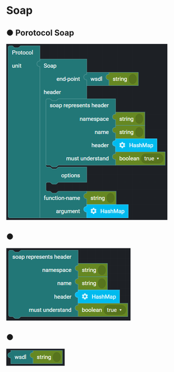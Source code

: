 # Soap

## ● Porotocol Soap

![](../../../.gitbook/assets/image%20%2897%29.png)

## ●

![](../../../.gitbook/assets/image%20%2866%29.png)

## ●

![](../../../.gitbook/assets/image%20%2893%29.png)

